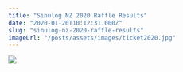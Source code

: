 ```yaml
---
title: "Sinulog NZ 2020 Raffle Results"
date: "2020-01-20T10:12:31.000Z"
slug: "sinulog-nz-2020-raffle-results"
imageUrl: "/posts/assets/images/ticket2020.jpg"
---
```


![](https://i0.wp.com/santonino-nz.org/wp-content/uploads/2020/01/ticket2020.jpg?resize=720%2C960&ssl=1)